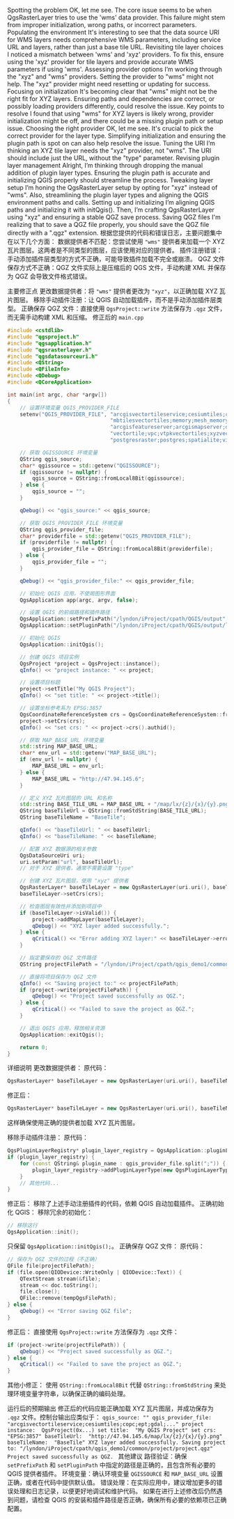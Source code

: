Spotting the problem
OK, let me see. The core issue seems to be when QgsRasterLayer tries to use the 'wms' data provider. This failure might stem from improper initialization, wrong paths, or incorrect parameters.
Populating the environment
It's interesting to see that the data source URI for WMS layers needs comprehensive WMS parameters, including service URL and layers, rather than just a base tile URL.
Revisiting tile layer choices
I noticed a mismatch between 'wms' and 'xyz' providers. To fix this, ensure using the 'xyz' provider for tile layers and provide accurate WMS parameters if using 'wms'.
Assessing provider options
I’m working through the "xyz" and "wms" providers. Setting the provider to "wms" might not help. The "xyz" provider might need resetting or updating for success.
Focusing on initialization
It's becoming clear that "wms" might not be the right fit for XYZ layers. Ensuring paths and dependencies are correct, or possibly loading providers differently, could resolve the issue.
Key points to resolve
I found that using "wms" for XYZ layers is likely wrong, provider initialization might be off, and there could be a missing plugin path or setup issue.
Choosing the right provider
OK, let me see. It's crucial to pick the correct provider for the layer type. Simplifying initialization and ensuring the plugin path is spot on can also help resolve the issue.
Tuning the URI
I’m thinking an XYZ tile layer needs the "xyz" provider, not "wms". The URI should include just the URL, without the "type" parameter.
Revising plugin layer management
Alright, I’m thinking through dropping the manual addition of plugin layer types. Ensuring the plugin path is accurate and initializing QGIS properly should streamline the process.
Tweaking layer setup
I’m honing the QgsRasterLayer setup by opting for "xyz" instead of "wms". Also, streamlining the plugin layer types and aligning the QGIS environment paths and calls.
Setting up and initializing
I’m aligning QGIS paths and initializing it with initQgis(). Then, I’m crafting QgsRasterLayer using "xyz" and ensuring a stable QGZ save process.
Saving QGZ files
I'm realizing that to save a QGZ file properly, you should save the QGZ file directly with a ".qgz" extension.
根据您提供的代码和错误日志，主要问题集中在以下几个方面：
数据提供者不匹配：您尝试使用 `"wms"` 提供者来加载一个 XYZ 瓦片图层。这两者是不同类型的图层，应该使用对应的提供者。
插件注册错误：手动添加插件层类型的方式不正确，可能导致插件加载不完全或崩溃。
QGZ 文件保存方式不正确：QGZ 文件实际上是压缩后的 QGS 文件，手动构建 XML 并保存为 QGZ 会导致文件格式错误。

主要修正点
更改数据提供者：将 `"wms"` 提供者更改为 `"xyz"`，以正确加载 XYZ 瓦片图层。
移除手动插件注册：让 QGIS 自动加载插件，而不是手动添加插件层类型。
正确保存 QGZ 文件：直接使用 `QgsProject::write` 方法保存为 `.qgz` 文件，而无需手动构建 XML 和压缩。
修正后的 `main.cpp`

```c++
#include <cstdlib>
#include "qgsproject.h"
#include "qgsapplication.h"
#include "qgsrasterlayer.h"
#include "qgsdatasourceuri.h"
#include <QString>
#include <QFileInfo>
#include <QDebug>
#include <QCoreApplication>

int main(int argc, char *argv[])
{
    // 设置环境变量 QGIS_PROVIDER_FILE
    setenv("QGIS_PROVIDER_FILE", "arcgisvectortileservice;cesiumtiles;copc;ept;gdal;"
                                 "mbtilesvectortiles;memory;mesh_memory;ogr;quantizedmesh;sensorthings;tiledscene;"
                                 "arcgisfeatureserver;arcgismapserver;delimitedtext;gpx;grass7;grassraster7;mdal;mssql;"
                                 "vectortile;vpc;vtpkvectortiles;xyzvectortiles;pdal;"
                                 "postgresraster;postgres;spatialite;virtuallayer;virtualraster;wcs;wfs;wms;xyz;", 1);

    // 获取 QGISSOURCE 环境变量
    QString qgis_source;
    char* qgissource = std::getenv("QGISSOURCE");
    if (qgissource != nullptr) {
        qgis_source = QString::fromLocal8Bit(qgissource);
    } else {
        qgis_source = "";
    }

    qDebug() << "qgis_source:" << qgis_source;

    // 获取 QGIS_PROVIDER_FILE 环境变量
    QString qgis_provider_file;
    char* providerfile = std::getenv("QGIS_PROVIDER_FILE");
    if (providerfile != nullptr) {
        qgis_provider_file = QString::fromLocal8Bit(providerfile);
    } else {
        qgis_provider_file = "";
    }

    qDebug() << "qgis_provider_file:" << qgis_provider_file;

    // 初始化 QGIS 应用，不使用图形界面
    QgsApplication app(argc, argv, false);

    // 设置 QGIS 的前缀路径和插件路径
    QgsApplication::setPrefixPath("/lyndon/iProject/cpath/QGIS/output", true);
    QgsApplication::setPluginPath("/lyndon/iProject/cpath/QGIS/output/lib/qgis/plugins");

    // 初始化 QGIS
    QgsApplication::initQgis();

    // 创建 QGIS 项目实例
    QgsProject *project = QgsProject::instance();
    qInfo() << "project instance: " << project;

    // 设置项目标题
    project->setTitle("My QGIS Project");
    qInfo() << "set title: " << project->title();

    // 设置坐标参考系为 EPSG:3857
    QgsCoordinateReferenceSystem crs = QgsCoordinateReferenceSystem::fromEpsgId(3857);
    project->setCrs(crs);
    qInfo() << "set crs: " << project->crs().authid();

    // 获取 MAP_BASE_URL 环境变量
    std::string MAP_BASE_URL;
    char* env_url = std::getenv("MAP_BASE_URL");
    if (env_url != nullptr) {
        MAP_BASE_URL = env_url;
    } else {
        MAP_BASE_URL = "http://47.94.145.6";
    }

    // 定义 XYZ 瓦片图层的 URL 和名称
    std::string BASE_TILE_URL = MAP_BASE_URL + "/map/lx/{z}/{x}/{y}.png";
    QString baseTileUrl = QString::fromStdString(BASE_TILE_URL);
    QString baseTileName = "BaseTile";

    qInfo() << "baseTileUrl: " << baseTileUrl;
    qInfo() << "baseTileName: " << baseTileName;

    // 配置 XYZ 数据源的相关参数
    QgsDataSourceUri uri;
    uri.setParam("url", baseTileUrl);
    // 对于 XYZ 提供者，通常不需要设置 "type"

    // 创建 XYZ 瓦片图层，使用 "xyz" 提供者
    QgsRasterLayer* baseTileLayer = new QgsRasterLayer(uri.uri(), baseTileName, "xyz");
    baseTileLayer->setCrs(crs);

    // 检查图层有效性并添加到项目中
    if (baseTileLayer->isValid()) {
        project->addMapLayer(baseTileLayer);
        qDebug() << "XYZ layer added successfully.";
    } else {
        qCritical() << "Error adding XYZ layer:" << baseTileLayer->error().message();
    }

    // 指定要保存的 QGZ 文件路径
    QString projectFilePath = "/lyndon/iProject/cpath/qgis_demo1/common/project/project.qgz";

    // 直接将项目保存为 QGZ 文件
    qInfo() << "Saving project to:" << projectFilePath;
    if (project->write(projectFilePath)) {
        qDebug() << "Project saved successfully as QGZ.";
    } else {
        qCritical() << "Failed to save the project as QGZ.";
    }

    // 退出 QGIS 应用，释放相关资源
    QgsApplication::exitQgis();

    return 0;
}

```

详细说明
更改数据提供者：
原代码：

```c++
QgsRasterLayer* baseTileLayer = new QgsRasterLayer(uri.uri(), baseTileName, "wms");

```

修正后：

```c++
QgsRasterLayer* baseTileLayer = new QgsRasterLayer(uri.uri(), baseTileName, "xyz");

```

这样确保使用正确的提供者加载 XYZ 瓦片图层。

移除手动插件注册：
原代码：

```c++
QgsPluginLayerRegistry* plugin_layer_registry = QgsApplication::pluginLayerRegistry();
if (plugin_layer_registry) {
    for (const QString& plugin_name : qgis_provider_file.split(";")) {
        plugin_layer_registry->addPluginLayerType(new QgsPluginLayerType(plugin_name));
    }
    // 其他代码...
}


```

修正后： 移除了上述手动注册插件的代码，依赖 QGIS 自动加载插件。
正确初始化 QGIS：
移除冗余的初始化：

```c++
// 移除这行
QgsApplication::init();

```

只保留 `QgsApplication::initQgis();`。
正确保存 QGZ 文件：
原代码：

```c++
// 保存为 QGZ 文件的过程（不正确）
QFile file(projectFilePath);
if (file.open(QIODevice::WriteOnly | QIODevice::Text)) {
    QTextStream stream(&file);
    stream << doc.toString();
    file.close();
    QFile::remove(tempQgsFilePath);
} else {
    qDebug() << "Error saving QGZ file";
}

```

修正后： 直接使用 `QgsProject::write` 方法保存为 `.qgz` 文件：

```c++
if (project->write(projectFilePath)) {
    qDebug() << "Project saved successfully as QGZ.";
} else {
    qCritical() << "Failed to save the project as QGZ.";
}

```
其他小修正：
使用 `QString::fromLocal8Bit` 代替 `QString::fromStdString` 来处理环境变量字符串，以确保正确的编码处理。


运行后的预期输出
修正后的代码应能正确加载 XYZ 瓦片图层，并成功保存为 `.qgz` 文件。控制台输出应类似于：
`qgis_source: ""
qgis_provider_file: "arcgisvectortileservice;cesiumtiles;copc;ept;gdal;..."
project instance:  QgsProject(0x...)
set title:  "My QGIS Project"
set crs:  "EPSG:3857"
baseTileUrl:  "http://47.94.145.6/map/lx/{z}/{x}/{y}.png"
baseTileName:  "BaseTile"
XYZ layer added successfully.
Saving project to: "/lyndon/iProject/cpath/qgis_demo1/common/project/project.qgz"
Project saved successfully as QGZ.
`
其他建议
路径验证：确保 `setPrefixPath` 和 `setPluginPath` 中指定的路径是正确的，且包含所有必要的 QGIS 提供者插件。
环境变量：确认环境变量 `QGISSOURCE` 和 `MAP_BASE_URL` 设置正确，或者在代码中提供默认值。
错误处理：在实际应用中，建议增加更多的错误处理和日志记录，以便更好地调试和维护代码。
如果在进行上述修改后仍然遇到问题，请检查 QGIS 的安装和插件路径是否正确，确保所有必要的依赖项已正确配置。


